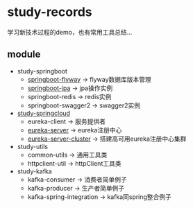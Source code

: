 # study-records

学习新技术过程的demo，也有常用工具总结...

## module

* study-springboot
    * [springboot-flyway](study-springboot/springboot-flyway/README.md) -> flyway数据库版本管理
    * [springboot-jpa](study-springboot/springboot-jpa/READMD.md) -> jpa操作实例
    * springboot-redis -> redis实例
    * springboot-swagger2 -> swagger2实例
* [study-springcloud](study-springcloud/README.md)
    * eureka-client -> 服务提供者
    * [eureka-server](study-springcloud/eureka-server/README.md) -> eureka注册中心
    * [eureka-server-cluster](study-springcloud/eureka-server-cluster/README.md) -> 搭建高可用eureka注册中心集群
* study-utils 
    * common-utils -> 通用工具类
    * httpclient-util -> httpClient工具类
* study-kafka
    * kafka-consumer -> 消费者简单例子
    * kafka-producer -> 生产者简单例子
    * kafka-spring-integration -> kafka同spring整合例子

